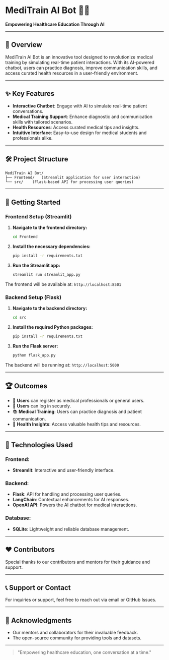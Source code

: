 # MediTrain AI Bot 🤖💊

**Empowering Healthcare Education Through AI**

---

## 🌟 Overview
MediTrain AI Bot is an innovative tool designed to revolutionize medical training by simulating real-time patient interactions. With its AI-powered chatbot, users can practice diagnosis, improve communication skills, and access curated health resources in a user-friendly environment.

---

## ✨ **Key Features**

- **Interactive Chatbot**: Engage with AI to simulate real-time patient conversations.
- **Medical Training Support**: Enhance diagnostic and communication skills with tailored scenarios.
- **Health Resources**: Access curated medical tips and insights.
- **Intuitive Interface**: Easy-to-use design for medical students and professionals alike.

---

## 🛠️ **Project Structure**

```
MediTrain AI Bot/
├── Frontend/   (Streamlit application for user interaction)
└── src/    (Flask-based API for processing user queries)
```

---

## 🚀 **Getting Started**

### Frontend Setup (Streamlit)

1. **Navigate to the frontend directory:**
   ```bash
   cd Frontend
   ```

2. **Install the necessary dependencies:**
   ```bash
   pip install -r requirements.txt
   ```

3. **Run the Streamlit app:**
   ```bash
   streamlit run streamlit_app.py
   ```

The frontend will be available at: `http://localhost:8501`

### Backend Setup (Flask)

1. **Navigate to the backend directory:**
   ```bash
   cd src
   ```

2. **Install the required Python packages:**
   ```bash
   pip install -r requirements.txt
   ```

3. **Run the Flask server:**
   ```bash
   python flask_app.py
   ```

The backend will be running at: `http://localhost:5000`

---

## 🏆 **Outcomes**

- 📝 **Users** can register as medical professionals or general users.
- 🔑 **Users** can log in securely.
- 📚 **Medical Training**: Users can practice diagnosis and patient communication.
- 🌟 **Health Insights**: Access valuable health tips and resources.

---

## 🧠 **Technologies Used**

### Frontend:
- **Streamlit**: Interactive and user-friendly interface.

### Backend:
- **Flask**: API for handling and processing user queries.
- **LangChain**: Contextual enhancements for AI responses.
- **OpenAI API**: Powers the AI chatbot for medical interactions.

### Database:
- **SQLite**: Lightweight and reliable database management.

---

## ❤️ **Contributors**
Special thanks to our contributors and mentors for their guidance and support.

---

## 📞 **Support or Contact**
For inquiries or support, feel free to reach out via email or GitHub Issues.

---

## 🙏 **Acknowledgments**
- Our mentors and collaborators for their invaluable feedback.
- The open-source community for providing tools and datasets.

---

> "Empowering healthcare education, one conversation at a time."


